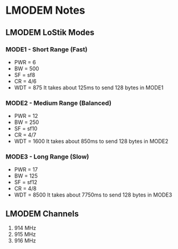 # LMODEM Notes

## LMODEM LoStik Modes

### MODE1 - Short Range (Fast)
* PWR = 6
* BW = 500
* SF = sf8
* CR = 4/6
* WDT = 875
It takes about 125ms to send 128 bytes in MODE1

### MODE2 - Medium Range (Balanced)
* PWR = 12
* BW = 250
* SF = sf10
* CR = 4/7
* WDT = 1600
It takes about 850ms to send 128 bytes in MODE2

### MODE3 - Long Range (Slow)
* PWR = 17
* BW = 125
* SF = sf12
* CR = 4/8
* WDT = 8500
It takes about 7750ms to send 128 bytes in MODE3

## LMODEM Channels
1. 914 MHz
2. 915 MHz
3. 916 MHz